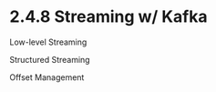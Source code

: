 # 2.4.8 Streaming w/ Kafka





Low-level Streaming&#x20;

Structured Streaming



Offset Management



